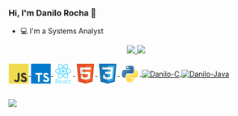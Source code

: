 ### Hi, I'm Danilo Rocha 👋

- 💻 I'm a Systems Analyst

<div align="center">
  <a href="https://github.com/danilosrocha" target="_blank" rel="noopener noreferrer" </a>
  <img height="180em" src="https://github-readme-stats.vercel.app/api?username=danilosrocha&show_icons=true&theme=dark&include_all_commits=true&count_private=true"/>
  <img height="180em" src="https://github-readme-stats.vercel.app/api/top-langs/?username=danilosrocha&layout=compact&langs_count=7&theme=dark"/>
</div>

<div style="display: inline_block"><br>
  <img align="center" alt="Danilo-JS" height="40" width="40" src="https://raw.githubusercontent.com/devicons/devicon/1119b9f84c0290e0f0b38982099a2bd027a48bf1/icons/javascript/javascript-original.svg">
  <img align="center" alt="Danilo-TS" height="40" width="40" src="https://raw.githubusercontent.com/devicons/devicon/1119b9f84c0290e0f0b38982099a2bd027a48bf1/icons/typescript/typescript-original.svg">
  <img align="center" alt="Danilo-REACT" height="40" width="40" src="https://raw.githubusercontent.com/devicons/devicon/1119b9f84c0290e0f0b38982099a2bd027a48bf1/icons/react/react-original-wordmark.svg">
    <img align="center" alt="Danilo-HTML" height="40" width="40" src="https://raw.githubusercontent.com/devicons/devicon/master/icons/html5/html5-original.svg">
  <img align="center" alt="Danilo-CSS" height="40" width="40" src="https://raw.githubusercontent.com/devicons/devicon/master/icons/css3/css3-original.svg">
  <img align="center" alt="Danilo-Python" height="40" width="40" src="https://raw.githubusercontent.com/devicons/devicon/master/icons/python/python-original.svg">
  <img align="center" alt="Danilo-C" height="40" width="40" src="https://cdn.jsdelivr.net/gh/devicons/devicon/icons/c/c-original.svg" />
  <img align="center" alt="Danilo-Java" height="40" width="40" src="https://cdn.jsdelivr.net/gh/devicons/devicon/icons/java/java-original.svg" />

  
  

</div>

##
                                                                                                                                                    
<div> 
  <a href="https://www.linkedin.com/in/danilosrocha-/" target="_blank"><img src="https://img.shields.io/badge/-LinkedIn-%230077B5?style=for-the-badge&logo=linkedin&logoColor=white" target="_blank"></a> 
 
  
 
</div>                                                                                                                                              
                                                                                                                                                    
                                                                                                                                               
